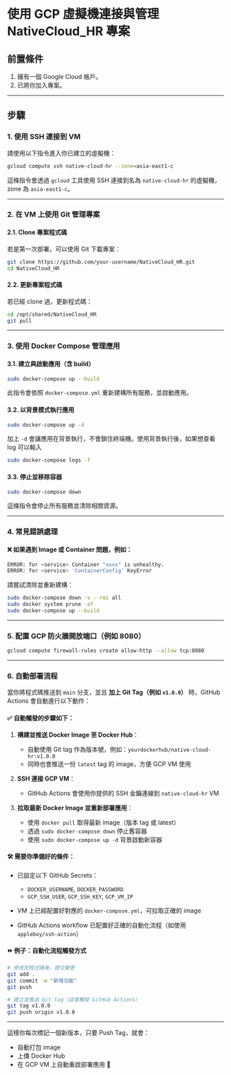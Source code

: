 # 使用 GCP 虛擬機連接與管理 NativeCloud\_HR 專案

## 前置條件

1. 擁有一個 Google Cloud 帳戶。
2. 已將你加入專案。

---

## 步驟

### 1. 使用 SSH 連接到 VM

請使用以下指令進入你已建立的虛擬機：

```bash
gcloud compute ssh native-cloud-hr --zone=asia-east1-c
```

這條指令會透過 `gcloud` 工具使用 SSH 連接到名為 `native-cloud-hr` 的虛擬機，zone 為 `asia-east1-c`。

---

### 2. 在 VM 上使用 Git 管理專案

#### 2.1. Clone 專案程式碼

若是第一次部署，可以使用 Git 下載專案：

```bash
git clone https://github.com/your-username/NativeCloud_HR.git
cd NativeCloud_HR
```

#### 2.2. 更新專案程式碼

若已經 clone 過，更新程式碼：

```bash
cd /opt/shared/NativeCloud_HR
git pull
```

---

### 3. 使用 Docker Compose 管理應用

#### 3.1. 建立與啟動應用（含 build）

```bash
sudo docker-compose up --build
```

此指令會依照 `docker-compose.yml` 重新建構所有服務，並啟動應用。

#### 3.2. 以背景模式執行應用

```bash
sudo docker-compose up -d
```

加上 `-d` 會讓應用在背景執行，不會鎖住終端機。使用背景執行後，如果想查看 log 可以輸入

```bash
sudo docker-compose logs -f
```

#### 3.3. 停止並移除容器

```bash
sudo docker-compose down
```

這條指令會停止所有服務並清除相關資源。

---

### 4. 常見錯誤處理

#### ❌ 如果遇到 Image 或 Container 問題，例如：

```bash
ERROR: for <service> Container "xxxx" is unhealthy.
ERROR: for <service> 'ContainerConfig' KeyError
```

請嘗試清除並重新建構：

```bash
sudo docker-compose down -v --rmi all
sudo docker system prune -af
sudo docker-compose up --build
```

---

### 5. 配置 GCP 防火牆開放端口（例如 8080）

```bash
gcloud compute firewall-rules create allow-http --allow tcp:8080
```

---

### 6. 自動部署流程

當你將程式碼推送到 `main` 分支，並且 **加上 Git Tag（例如 `v1.0.0`）** 時，GitHub Actions 會自動進行以下動作：

#### ✅ 自動觸發的步驟如下：

1. **構建並推送 Docker Image 至 Docker Hub**：

   * 自動使用 Git tag 作為版本號，例如：`yourdockerhub/native-cloud-hr:v1.0.0`
   * 同時也會推送一份 `latest` tag 的 image，方便 GCP VM 使用

2. **SSH 連接 GCP VM**：

   * GitHub Actions 會使用你提供的 SSH 金鑰連線到 `native-cloud-hr` VM

3. **拉取最新 Docker Image 並重新部署應用**：

   * 使用 `docker pull` 取得最新 image（版本 tag 或 latest）
   * 透過 `sudo docker-compose down` 停止舊容器
   * 使用 `sudo docker-compose up -d` 背景啟動新容器

#### 🛠 需要你準備好的條件：

* 已設定以下 GitHub Secrets：

  * `DOCKER_USERNAME`, `DOCKER_PASSWORD`
  * `GCP_SSH_USER`, `GCP_SSH_KEY`, `GCP_VM_IP`
* VM 上已經配置好對應的 `docker-compose.yml`，可拉取正確的 image
* GitHub Actions workflow 已配置好正確的自動化流程（如使用 `appleboy/ssh-action`）

#### ⏩ 例子：自動化流程觸發方式

```bash
# 修改完程式碼後，提交變更
git add .
git commit -m "新增功能"
git push

# 建立並推送 Git tag（這會觸發 GitHub Actions）
git tag v1.0.0
git push origin v1.0.0
```

---

這樣你每次標記一個新版本，只要 Push Tag，就會：

* 自動打包 image
* 上傳 Docker Hub
* 在 GCP VM 上自動重啟部署應用 🎉
